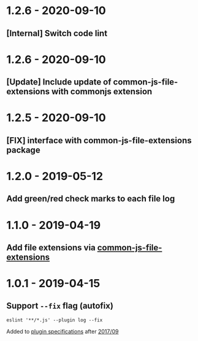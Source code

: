# 1.2.6 - 2020-09-10
## [Internal] Switch code lint

# 1.2.6 - 2020-09-10
## [Update] Include update of common-js-file-extensions with commonjs extension

# 1.2.5 - 2020-09-10
## [FIX] interface with common-js-file-extensions package

# 1.2.0 - 2019-05-12
## Add green/red check marks to each file log

# 1.1.0 - 2019-04-19
## Add file extensions via [common-js-file-extensions](https://github.com/luislobo/common-js-file-extensions)

# 1.0.1 - 2019-04-15
## Support `--fix` flag (autofix)
```
eslint '**/*.js' --plugin log --fix
```
Added to [plugin specifications](https://eslint.org/docs/developer-guide/working-with-plugins) after [2017/09](https://gitter.im/eslint/tsc-meetings/archives/2017/09/14)
